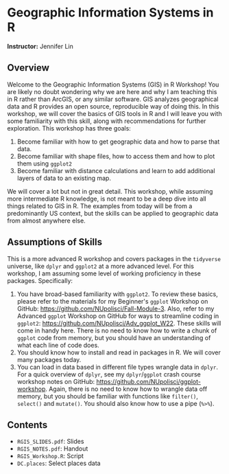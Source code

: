 # Geographic Information Systems in R

**Instructor:** Jennifer Lin

## Overview

Welcome to the Geographic Information Systems (GIS) in R Workshop! You are likely no doubt wondering why we are here and why I am teaching this in R rather than ArcGIS, or any similar software. GIS analyzes geographical data and R provides an open source, reproducible way of doing this. In this workshop, we will cover the basics of GIS tools in R and I will leave you with some familiarity with this skill, along with recommendations for further exploration. This workshop has three goals:

1. Become familiar with how to get geographic data and how to parse that data.
2. Become familiar with shape files, how to access them and how to plot them using `ggplot2`
3. Become familiar with distance calculations and learn to add additional layers of data to an existing map.

We will cover a lot but not in great detail. This workshop, while assuming more intermediate R knowledge, is not meant to be a deep dive into all things related to GIS in R. The examples from today will be from a predominantly US context, but the skills can be applied to geographic data from almost anywhere else. 

## Assumptions of Skills

This is a more advanced R workshop and covers packages in the `tidyverse` universe, like `dplyr` and `ggplot2` at a more advanced level. For this workshop, I am assuming some level of working proficiency in these packages. Specifically:

1. You have broad-based familiarity with `ggplot2`. To review these basics, please refer to the materials for my Beginner's `ggplot` Workshop on GitHub: https://github.com/NUpolisci/Fall-Module-3. Also, refer to my Advanced `ggplot` Workshop on GitHub for ways to streamline coding in `ggplot2`: https://github.com/NUpolisci/Adv_ggplot_W22. These skills will come in handy here. There is no need to know how to write a chunk of `ggplot` code from memory, but you should have an understanding of what each line of code does.
2. You should know how to install and read in packages in R. We will cover many packages today.
3. You can load in data based in different file types wrangle data in `dplyr`. For a quick overview of `dplyr`, see my `dplyr`/`ggplot` crash course workshop notes on GitHub: https://github.com/NUpolisci/ggplot-workshop. Again, there is no need to know how to wrangle data off memory, but you should be familiar with functions like `filter()`, `select()` and `mutate()`. You should also know how to use a pipe (`%>%`).

## Contents

- `RGIS_SLIDES.pdf`: Slides
- `RGIS_NOTES.pdf`: Handout
- `RGIS_Workshop.R`: Script
- `DC.places`: Select places data
